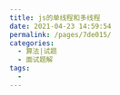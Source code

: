 ```yaml
---
title: js的单线程和多线程
date: 2021-04-23 14:59:54
permalink: /pages/7de015/
categories:
  - 算法|试题
  - 面试题解
tags:
  - 
---
```

